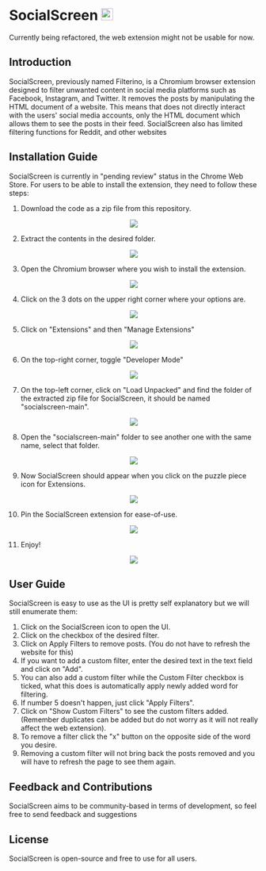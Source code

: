 # SocialScreen <img src="src/icons/48.png" alt="socialscreen logo" height="24" width="24">
Currently being refactored, the web extension might not be usable for now.

## Introduction
SocialScreen, previously named Filterino, is a Chromium browser extension designed to filter unwanted content in social media platforms such as Facebook, Instagram, and Twitter. It removes the posts by manipulating the HTML document of a website. This means that does not directly interact with the users' social media accounts, only the HTML document which allows them to see the posts in their feed. SocialScreen also has limited filtering functions for Reddit, and other websites


## Installation Guide
SocialScreen is currently in "pending review" status in the Chrome Web Store. 
For users to be able to install the extension, they need to follow these steps:

1. Download the code as a zip file from this repository. 

<p align = "center"> <img src="src/installation guide/1.jpg"> </p>

2. Extract the contents in the desired folder.

<p align = "center"> <img src="src/installation guide/2.jpg"> </p>

3. Open the Chromium browser where you wish to install the extension.

<p align = "center"> <img src="src/installation guide/3.jpg"> </p>

4. Click on the 3 dots on the upper right corner where your options are.

<p align = "center"> <img src="src/installation guide/4.jpg"> </p>

5. Click on "Extensions" and then "Manage Extensions"

<p align = "center"> <img src="src/installation guide/5.jpg"> </p>

6. On the top-right corner, toggle "Developer Mode"

<p align = "center"> <img src="src/installation guide/6.jpg"> </p>

7. On the top-left corner, click on "Load Unpacked" and find the folder of the extracted zip file for SocialScreen, it should be named "socialscreen-main".

<p align = "center"> <img src="src/installation guide/7.jpg"> </p>

8. Open the "socialscreen-main" folder to see another one with the same name, select that folder.

<p align = "center"> <img src="src/installation guide/8.jpg"> </p>

9. Now SocialScreen should appear when you click on the puzzle piece icon for Extensions.

<p align = "center"> <img src="src/installation guide/9.jpg"> </p>

10. Pin the SocialScreen extension for ease-of-use.

<p align = "center"> <img src="src/installation guide/10.jpg"> </p>

11. Enjoy!

<p align = "center"> <img src="src/installation guide/11.jpg"> </p>


## User Guide
SocialScreen is easy to use as the UI is pretty self explanatory but we will still enumerate them: 
1. Click on the SocialScreen icon to open the UI.
2. Click on the checkbox of the desired filter.
3. Click on Apply Filters to remove posts. (You do not have to refresh the website for this)
4. If you want to add a custom filter, enter the desired text in the text field and click on "Add".
5. You can also add a custom filter while the Custom Filter checkbox is ticked, what this does is automatically apply newly added word for filtering.
6. If number 5 doesn't happen, just click "Apply Filters".
7. Click on "Show Custom Filters" to see the custom filters added. (Remember duplicates can be added but do not worry as it will not really affect the web extension).
8. To remove a filter click the "x" button on the opposite side of the word you desire.
9. Removing a custom filter will not bring back the posts removed and you will have to refresh the page to see them again. 


## Feedback and Contributions
SocialScreen aims to be community-based in terms of development, so feel free to send feedback and suggestions 


## License
SocialScreen is open-source and free to use for all users.
